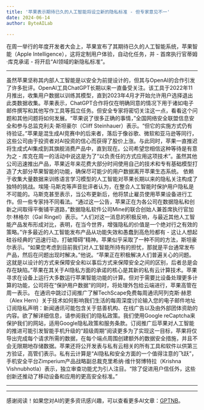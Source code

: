 ```yaml
---
title: '苹果表示期待已久的人工智能将设立新的隐私标准 - 但专家意见不一'
date: 2024-06-14
author: ByteAILab

---
```


在周一举行的年度开发者大会上，苹果宣布了其期待已久的人工智能系统，苹果智能（Apple Intelligence），这将定制用户体验，自动化任务，并 - 首席执行官蒂姆·库克承诺 - 将开启“AI领域的新隐私标准”。

---
 虽然苹果坚称其内部人工智能是以安全为前提设计的，但其与OpenAI的合作引发了许多批评。OpenAI工具ChatGPT长期以来一直备受关注。该工具于2022年11月推出，收集用户数据以训练其模型，直到2023年4月才开始允许用户选择退出此类数据收集。苹果表示，ChatGPT合作将仅在明确同意的情况下用于诸如电子邮件撰写和其他写作工具等孤立任务。但安全专家将密切关注这一点，看看这个问题和其他问题将如何发展。“苹果说了很多正确的事情，”全国网络安全联盟信息安全和参与总监克利夫·斯坦豪尔（Cliff Steinhauer）表示。“但它的实施方式仍有待验证。”苹果是混生成AI竞赛中的后来者，落后于像谷歌、微软和亚马逊等同行，这些公司由于投资者对AI投资的信心而获得了股价上涨。与此同时，苹果一直推迟将生成式AI集成到其旗舰消费产品中，直到现在。公司希望您相信这种等待是有意为之 - 库克在周一的活动中说这是为了“以负责任的方式应用这项技术”。虽然其他公司迅速推出产品，苹果近年来花费大部分时间使用自己的技术和专有基础模型打造了大部分苹果智能的功能，确保尽可能少的用户数据离开苹果生态系统。 依赖于收集大量数据来训练语言学习模型的人工智能对苹果长期以来的隐私关注构成了独特的挑战。埃隆·马斯克等声音批评者认为，在整合人工智能时保护用户隐私是不可能的。马斯克甚至表示，当公布更新后，他将禁止雇员使用苹果设备进行工作。但一些专家持不同看法。“通过这一公告，苹果正在为各公司在数据隐私和创新之间取得平衡铺平道路，”数据隐私软件公司Mine的联合创始人兼首席执行官加尔·林格尔（Gal Ringel）表示。“人们对这一消息的积极反响，与最近其他人工智能产品发布形成对比，表明，在当今世界，增强隐私的价值是一个绝对行之有效的策略。”许多最近的人工智能发布产品从功能失效和愚蠢到高危险都有 - 这让人想起硅谷经典的“迅速行动，打破障碍”精神。苹果似乎采取了一种不同的方法，斯坦豪尔表示。“如果您考虑到目前我们对人工智能所持有的担忧，那就是平台通常发布产品，然后在问题出现时解决。”他说。“苹果正在积极解决人们普遍关心的问题。这就是以设计的方式来保障安全和以事后方式来保障安全之间的区别，后者总是会存在缺陷。”苹果在其关于AI隐私方面的承诺的核心是其新的私有云计算技术。苹果寻求在设备上运行大多数运行苹果智能功能的计算。但对于需要比设备处理更多计算的功能，公司将在“保护用户数据”的同时，将处理外包给云端进行，苹果高管在周一表示。 在通讯中跳过订阅推广了解TechScape免费每周通讯阿列克斯·赫恩（Alex Hern）关于技术如何影响我们生活的每周深度讨论输入您的电子邮件地址订阅隐私声明：新闻通讯可能包含关于慈善机构、在线广告以及由外部团体资助的内容。欲了解详细信息，请参阅我们的隐私政策。我们使用Google reCaptcha来保护我们的网站，适用Google隐私政策和服务条款。订阅推广后苹果对人工智能的推进可能引发智能手机升级的“超级周期”阅读更多为了实现这一目标，苹果将仅导出完成每个请求所需的数据，在每个端点周围创建额外的数据安全措施，并且不会无限期地存储数据。苹果还将公开发表与私有云相关的所有工具和软件以供第三方验证，高管们表示。私有云计算是“AI隐私和安全方面的一个值得注意的飞跃”，手机安全平台Zimperium产品战略副总裁克里希纳·维什努博特拉（Krishna Vishnubhotla）表示，独立审查功能尤为引人注目。“除了促进用户信任外，这些创新还推动了移动设备和应用的更高安全标准。”


---
---
感谢阅读！如果您对AI的更多资讯感兴趣，可以查看更多AI文章：[GPTNB](https://gptnb.com)。